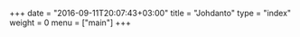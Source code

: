+++
date = "2016-09-11T20:07:43+03:00"
title = "Johdanto"
type = "index"
weight = 0
menu = ["main"]
+++


